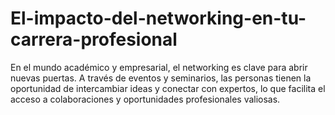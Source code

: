 # El-impacto-del-networking-en-tu-carrera-profesional
En el mundo académico y empresarial, el networking es clave para abrir nuevas puertas. A través de eventos y seminarios, las personas tienen la oportunidad de intercambiar ideas y conectar con expertos, lo que facilita el acceso a colaboraciones y oportunidades profesionales valiosas.
